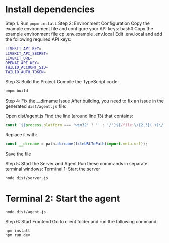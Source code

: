 # Install dependencies

Step 1. Run `pnpm install`
Step 2: Environment Configuration
Copy the example environment file and configure your API keys:
bash# Copy the example environment file
cp .env.example .env.local
Edit .env.local and add the following required API keys:

```bash
LIVEKIT_API_KEY=
LIVEKIT_API_SECRET=
LIVEKIT_URL=
OPENAI_API_KEY=
TWILIO_ACCOUNT_SID=
TWILIO_AUTH_TOKEN=
```

Step 3: Build the Project
Compile the TypeScript code:

```bash
pnpm build
```

Step 4: Fix the \_\_dirname Issue
After building, you need to fix an issue in the generated `dist/agent.js` file:

Open dist/agent.js
Find the line (around line 13) that contains:

```javascript
const `${process.platform === 'win32' ? '' : '/'}${/file:\/{2,3}(.+)\/[^/]/.exec(import.meta.url)[1]}` = path.dirname(fileURLToPath(import.meta.url));
```

Replace it with:

```javascript
const __dirname = path.dirname(fileURLToPath(import.meta.url));
```

Save the file

Step 5: Start the Server and Agent
Run these commands in separate terminal windows:
Terminal 1: Start the server

```bash
node dist/server.js
```

# Terminal 2: Start the agent

```bash
node dist/agent.js
```

Step 6: Start Frontend
Go to client folder and run the following command:

```bash
npm install
npm run dev
```
